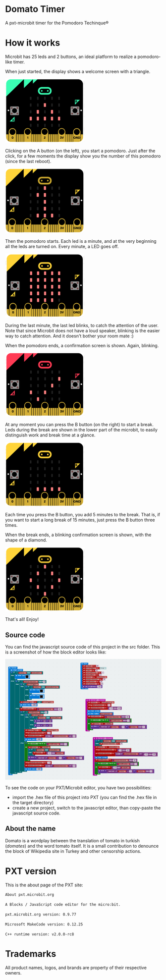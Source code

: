 # Domato Timer
A pxt-microbit timer for the Pomodoro Techinque®

# How it works
Microbit has 25 leds and 2 buttons, an ideal platform to realize a pomodoro-like timer.

When just started, the display shows a welcome screen with a triangle.

<img src="https://github.com/wbigger/domato-timer/blob/master/screenshots/Screen%20Shot%202017-05-17%20at%202.31.12%20PM.png" width="256">

Clicking on the A button (on the left), you start a pomodoro. Just after the click, for a few moments the display show you the number of this pomodoro (since the last reboot).

<img src="https://github.com/wbigger/domato-timer/blob/master/screenshots/Screen%20Shot%202017-05-17%20at%202.39.50%20PM.png" width="256">

Then the pomodoro starts. Each led is a minute, and at the very beginning all the leds are turned on. Every minute, a LED goes off.

<img src="https://github.com/wbigger/domato-timer/blob/master/screenshots/Screen%20Shot%202017-05-17%20at%202.37.33%20PM.png" width="256">

During the last minute, the last led blinks, to catch the attention of the user. Note that since Microbit does not have a loud speaker, blinking is the easier way to catch attention. And it doesn't bother your room mate :)

When the pomodoro ends, a confirmation screen is shown. Again, blinking.

<img src="https://github.com/wbigger/domato-timer/blob/master/screenshots/Screen%20Shot%202017-05-17%20at%202.32.33%20PM.png" width="256">

At any moment you can press the B button (on the right) to start a break. Leds during the break are shown in the lower part of the microbit, to easily distinguish work and break time at a glance.

<img src="https://github.com/wbigger/domato-timer/blob/master/screenshots/Screen%20Shot%202017-05-17%20at%202.37.43%20PM.png" width="256">

Each time you press the B button, you add 5 minutes to the break. That is, if you want to start a long break of 15 minutes, just press the B button three times.

When the break ends, a blinking confirmation screen is shown, with the shape of a diamond.

<img src="https://github.com/wbigger/domato-timer/blob/master/screenshots/Screen%20Shot%202017-05-17%20at%202.32.50%20PM.png" width="256">

That's all! Enjoy!

## Source code
You can find the javascript source code of this project in the src folder. This is a screenshot of how the block editor looks like:

<img src="https://github.com/wbigger/domato-timer/blob/master/screenshots/Screen%20Shot%202017-05-17%20at%202.31.59%20PM.png">

To see the code on your PXT/Microbit editor, you have two possibilities:
* import the .hex file of this project into PXT (you can find the .hex file in the target directory)
* create a new project, switch to the javascript editor, than copy-paste the javascript source code.

## About the name
Domato is a wordplay between the translation of tomato in turkish (_domates_) and the word tomato itself. It is a small contribution to denounce the block of Wikipedia site in Turkey and other censorship actions.


# PXT version
This is the about page of the PXT site:

```
About pxt.microbit.org

A Blocks / JavaScript code editor for the micro:bit.

pxt.microbit.org version: 0.9.77

Microsoft MakeCode version: 0.12.25

C++ runtime version: v2.0.0-rc8
```

# Trademarks
All product names, logos, and brands are property of their respective owners.
